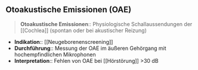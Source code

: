 ---
---
## Otoakustische Emissionen (OAE)
> **Otoakustische Emissionen**:: Physiologische Schallaussendungen der [[Cochlea]] (spontan oder bei akustischer Reizung)
- **Indikation**:: [[Neugeborenenscreening]]
- **Durchführung**:: Messung der OAE im äußeren Gehörgang mit hochempfindlichen Mikrophonen
- **Interpretation**:: Fehlen von OAE bei [[Hörstörung]] >30 dB